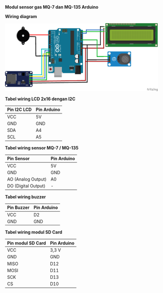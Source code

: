 **Modul sensor gas MQ-7 dan MQ-135 Arduino**

**Wiring diagram**

![](senor_gas_bb__rev.png)

**Tabel wiring LCD 2x16 dengan I2C**

|**Pin I2C LCD**|**Pin Arduino**|
| :- | :- |
|VCC|5V|
|GND|GND|
|SDA|A4|
|SCL|A5|

**Tabel wiring sensor MQ-7 / MQ-135**

|**Pin Sensor**|**Pin Arduino**|
| :- | :- |
|VCC|5V|
|GND|GND|
|AO (Analog Output)|A0 |
|DO (Digital Output)|-|

**Tabel wiring buzzer**

|**Pin Buzzer**|**Pin Arduino**|
| :- | :- |
|VCC|D2 |
|GND|GND|

**Tabel wiring modul SD Card**

|**Pin modul SD Card**|**Pin Arduino**|
| :- | :- |
|VCC|3,3 V|
|GND|GND|
|MISO|D12|
|MOSI|D11|
|SCK|D13|
|CS|D10|

